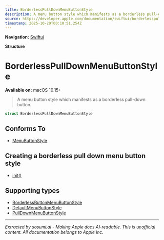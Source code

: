 ```yaml
---
title: BorderlessPullDownMenuButtonStyle
description: A menu button style which manifests as a borderless pull-down button.
source: https://developer.apple.com/documentation/swiftui/borderlesspulldownmenubuttonstyle
timestamp: 2025-10-29T00:10:51.254Z
---
```


**Navigation:** [Swiftui](/documentation/swiftui)

**Structure**

# BorderlessPullDownMenuButtonStyle

**Available on:** macOS 10.15+

> A menu button style which manifests as a borderless pull-down button.

```swift
struct BorderlessPullDownMenuButtonStyle
```

## Conforms To

- [MenuButtonStyle](/documentation/swiftui/menubuttonstyle)

## Creating a borderless pull down menu button style

- [init()](/documentation/swiftui/borderlesspulldownmenubuttonstyle/init())

## Supporting types

- [BorderlessButtonMenuButtonStyle](/documentation/swiftui/borderlessbuttonmenubuttonstyle)
- [DefaultMenuButtonStyle](/documentation/swiftui/defaultmenubuttonstyle)
- [PullDownMenuButtonStyle](/documentation/swiftui/pulldownmenubuttonstyle)

---

*Extracted by [sosumi.ai](https://sosumi.ai) - Making Apple docs AI-readable.*
*This is unofficial content. All documentation belongs to Apple Inc.*
